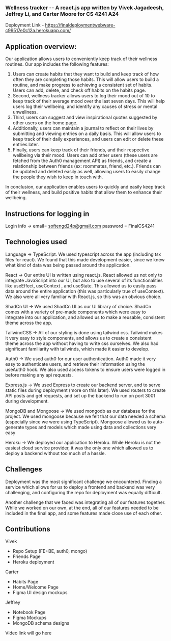 ### Wellness tracker -- A react.js app written by Vivek Jagadeesh, Jeffrey Li, and Carter Moore for CS 4241 A24

Deployment Link - https://finaldeploymentwebware-c99517e0c12a.herokuapp.com/
## Application overview:
Our application allows users to conveniently keep track of their wellness routines. Our app includes the following features:
<br>
1. Users can create habits that they want to build and keep track of how often they are completing those habits. This will allow users to build a routine, and make progress to achieving a consistent set of habits. Users can add, delete, and check off habits on the habits page.
2. Second, wellness tracker allows users to log their mood out of 10 to keep track of their average mood over the last seven days. This will help users log their wellbeing, and identify any causes of stress or mental unwellness.
3. Third, users can suggest and view inspirational quotes suggested by other users on the home page.
4. Additionally, users can maintain a journal to reflect on their lives by submitting and viewing entries on a daily basis. This will allow users to keep track of their daily experiences, and users can edit or delete these entries later.
5. Finally, users can keep track of their friends, and their respective wellbeing via their mood. Users can add other users (these users are fetched from the Auth0 management API) as friends, and create a relationship between friends (ex: roommates, friend, etc.). Friends can be updated and deleted easily as well, allowing users to easily change the people they wish to keep in touch with.

In conclusion, our application enables users to quickly and easily keep track of their wellness, and build positive habits that allow them to enhance their wellbeing.

## Instructions for logging in

Login info -> email= softengd24p@gmail.com password = FinalCS4241

## Technologies used
Language -> TypeScript. We used typescript across the app (including tsx files for react). We found that this made development easier, since we knew what kind of data was being passed around the application.


React -> Our entire UI is written using react.js. React allowed us not only to integrate JavaScript into our UI, but also to use several of its functionalities like useEffect, useContext , and useState. This allowed us to easily pass data around the entire application (this was particularly true of useContext). We also were all very familiar with React.js, so this was an obvious choice.

ShadCn UI -> We used ShadCn UI as our UI library of choice. ShadCn comes with a variety of pre-made components which were easy to integrate into our application, and allowed us to make a reusable, consistent theme across the app.

TailwindCSS -> All of our styling is done using tailwind css. Tailwind makes it very easy to style components, and allows us to create a consistent theme across the app without having to write css ourselves. We also had significant familiarity with tailwinds, which made it easier to develop.

Auth0 -> We used auth0 for our user authentication. Auth0 made it very easy to authenticate users, and retrieve their information using the useAuth0 hook. We also used access tokens to ensure users were logged in before making any api requests.

Express.js -> We used Express to create our backend server, and to serve static files during deployment (more on this later). We used routers to create API posts and get requests, and set up the backend to run on port 3001 during development.

MongoDB and Mongoose -> We used mongodb as our database for the project. We used mongoose because we felt that our data needed a schema (especially since we were using TypeScript). Mongoose allowed us to auto-generate types and models which made using data and collections very easy

Heroku -> We deployed our application to Heroku. While Heroku is not the easiest cloud service provider, it was the only one which allowed us to deploy a backend without too much of a hassle.

## Challenges
Deployment was the most significant challenge we encountered. Finding a service which allows for us to deploy a frontend and backend was very challenging, and configuring the repo for deployment was equally difficult.

Another challenge that we faced was integrating all of our features together. While we worked on our own, at the end, all of our features needed to be included in the final app, and some features made close use of each other.
## Contributions
Vivek
- Repo Setup (FE+BE, auth0, mongo)
- Friends Page
- Heroku deployment

Carter
- Habits Page
- Home/Welcome Page
- Figma UI design mockups

Jeffrey
- Notebook Page
- Figma Mockups
- MongoDB schema designs

Video link will go here
